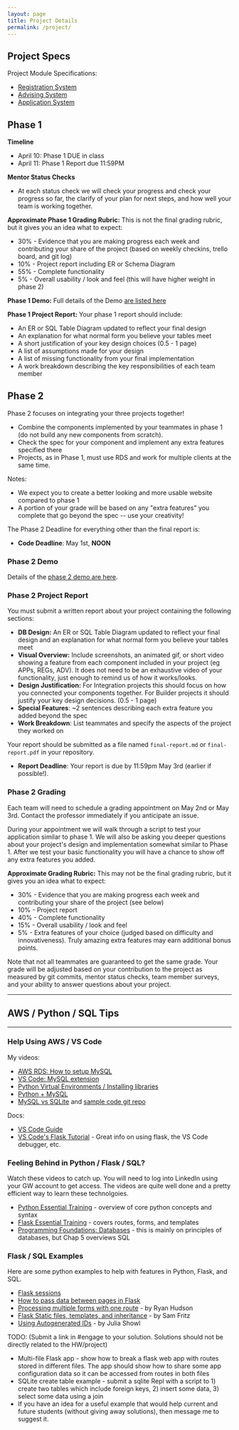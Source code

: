 ```yaml
---
layout: page
title: Project Details
permalink: /project/
---
```


## Project Specs

Project Module Specifications:
 - [Registration System](/project/REGS-2022.docx)
 - [Advising System](/project/ADS-2022.docx)
 - [Application System](/project/APPS-2022.docx)


## Phase 1


**Timeline**
 - April 10: Phase 1 DUE in class
 - April 11: Phase 1 Report due 11:59PM

**Mentor Status Checks**
  - At each status check we will check your progress and check your progress so far, the clarify of your plan for next steps, and how well your team is working together.

**Approximate Phase 1 Grading Rubric:** This is not the final grading rubric, but it gives you an idea what to expect:
  - 30% - Evidence that you are making progress each week and contributing your share of the project (based on weekly checkins, trello board, and git log)
  - 10% - Project report including ER or Schema Diagram
  - 55% - Complete functionality
  - 5% - Overall usability / look and feel (this will have higher weight in phase 2)

**Phase 1 Demo:** Full details of the Demo [are listed here](/project/phase-1)

**Phase 1 Project Report:** Your phase 1 report should include:
  - An ER or SQL Table Diagram updated to reflect your final design
  - An explanation for what normal form you believe your tables meet
  - A short justification of your key design choices (0.5 - 1 page)
  - A list of assumptions made for your design
  - A list of missing functionality from your final implementation
  - A work breakdown describing the key responsibilities of each team member

## Phase 2

Phase 2 focuses on integrating your three projects together!

- Combine the components implemented by your teammates in phase 1 (do not build any new components from scratch).
- Check the spec for your component and implement any extra features specified there
- Projects, as in Phase 1, must use RDS and work for multiple clients at the same time.

Notes:

- We expect you to create a better looking and more usable website compared to phase 1
- A portion of your grade will be based on any "extra features" you complete that go beyond the spec -- use your creativity!

The Phase 2 Deadline for everything other than the final report is:

- **Code Deadline**: May 1st, **NOON**

### Phase 2 Demo

Details of the [phase 2 demo are here](/project/phase-2).

### Phase 2 Project Report

You must submit a written report about your project containing the following sections:

- **DB Design:** An ER or SQL Table Diagram updated to reflect your final design and an explanation for what normal form you believe your tables meet
- **Visual Overview:** Include screenshots, an animated gif, or short video showing a feature from each component included in your project (eg APPs, REGs, ADV). It does not need to be an exhaustive video of your functionality, just enough to remind us of how it works/looks.
- **Design Justification:** For Integration projects this should focus on how you connected your components together. For Builder projects it should justify your key design decisions. (0.5 - 1 page)
- **Special Features**: ~2 sentences describing each extra feature you added beyond the spec
- **Work Breakdown**: List teammates and specify the aspects of the project they worked on

Your report should be submitted as a file named  `final-report.md` or `final-report.pdf` in your repository.

- **Report Deadline**: Your report is due by 11:59pm May 3rd (earlier if possible!).

### Phase 2 Grading

Each team will need to schedule a grading appointment on May 2nd or May 3rd.
Contact the professor immediately if you anticipate an issue.

During your appointment we will walk through a script to test your application similar to phase 1. We will also be asking you deeper questions about your project's design and implementation somewhat similar to Phase 1.
After we test your basic functionality you will have a chance to show off any extra features you added.

**Approximate Grading Rubric:** This may not be the final grading rubric, but it gives you an idea what to expect:
  - 30% - Evidence that you are making progress each week and contributing your share of the project (see below)
  - 10% - Project report
  - 40% - Complete functionality
  - 15% - Overall usability / look and feel
  - 5% - Extra features of your choice (judged based on difficulty and innovativeness). Truly amazing extra features may earn additional bonus points.

Note that not all teammates are guaranteed to get the same grade. Your grade will be adjusted based on your contribution to the project as measured by git commits, mentor status checks, team member surveys, and your ability to answer questions about your project.

---
## AWS / Python / SQL Tips
---

### Help Using AWS / VS Code
My videos:
 - [AWS RDS: How to setup MySQL](https://youtu.be/cL8u9mMCJsQ)
 - [VS Code: MySQL extension](https://youtu.be/1FSHAsP20cg)
 - [Python Virtual Environments / Installing libraries](https://youtu.be/7CGtFr0XYE8)
 - [Python + MySQL](https://youtu.be/53ToK78EsmU)
 - [MySQL vs SQLite](https://youtu.be/dYzSWSMD3Tk) and [sample code git repo](https://github.com/cs2541-22s/flask-sample-mysql)

Docs:
 - [VS Code Guide](https://docs.google.com/document/d/1tKK1miWh-AS9Q-j2JwAACkYMEsM8eGICDMhSWYCwQ4o/edit?usp=sharing)
 - [VS Code's Flask Tutorial](https://code.visualstudio.com/docs/python/tutorial-flask) - Great info on using flask, the VS Code debugger, etc.

### Feeling Behind in Python / Flask / SQL?
Watch these videos to catch up.  You will need to log into LinkedIn using your GW account to get access. The videos are quite well done and a pretty efficient way to learn these technolgoies.
  - [Python Essential Training](https://www.linkedin.com/learning-login/share?account=74651410&forceAccount=false&redirect=https%3A%2F%2Fwww.linkedin.com%2Flearning%2Fpython-essential-training-2%3Ftrk%3Dshare_ent_url%26shareId%3DckSZUbeWRW6TasHVFkr3Eg%253D%253D) - overview of core python concepts and syntax
  - [Flask Essential Training](https://www.linkedin.com/learning-login/share?account=74651410&forceAccount=false&redirect=https%3A%2F%2Fwww.linkedin.com%2Flearning%2Fflask-essential-training%3Ftrk%3Dshare_ent_url%26shareId%3Dr5AlZEacSFy5yqntXYf54Q%253D%253D) - covers routes, forms, and templates
  - [Programming Foundations: Databases](https://www.linkedin.com/learning-login/share?account=74651410&forceAccount=false&redirect=https%3A%2F%2Fwww.linkedin.com%2Flearning%2Fprogramming-foundations-databases-2%3Ftrk%3Dshare_ent_url%26shareId%3Dz9N5keEoQy2IR25xhNCn6g%253D%253D) - this is mainly on principles of databases, but Chap 5 overviews SQL

### Flask / SQL Examples

Here are some python examples to help with features in Python, Flask, and SQL.

  - [Flask sessions](https://repl.it/@twood02/SessionTest#main.py)
  - [How to pass data between pages in Flask](https://replit.com/@twood02/flaskdata)
  - [Processing multiple forms with one route](https://repl.it/@twood02/MultipleFormExample#main.py) - by Ryan Hudson
  - [Flask Static files, templates, and inheritance](https://replit.com/@twood02/Multiple-Templates-Static-Files-Inherited-Templates) - by Sam Fritz
  - [Using Autogenerated IDs](https://replit.com/@twood02/Flask-SQLite-autoincrement-example) - by Julia Showl

TODO: (Submit a link in #engage to your solution. Solutions should not be directly related to the HW/project)
  - Multi-file Flask app - show how to break a flask web app  with routes stored in different files. The app should show how to share some app configuration data so it can be accessed from routes in both files
  - SQLite create table example - submit a sqlite Repl with a script to 1) create two tables which include foreign keys, 2) insert some data, 3) select some data using a join
  - If you have an idea for a useful example that would help current and future students (without giving away solutions), then message me to suggest it.
